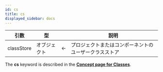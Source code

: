 ```yaml
---
id: cs
title: cs
displayed_sidebar: docs
---
```


| 引数         | 型      |   | 説明                          |
| ---------- | ------ | - | --------------------------- |
| classStore | オブジェクト | ← | プロジェクトまたはコンポーネントのユーザークラスストア |

The **cs** keyword is described in the [**Concept page for Classes**](../Concepts/classes.md#cs).
